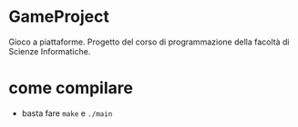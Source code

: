 # GameProject
Gioco a piattaforme.
Progetto del corso di programmazione della facoltà di Scienze Informatiche.


# come compilare
- basta fare `make` e `./main`